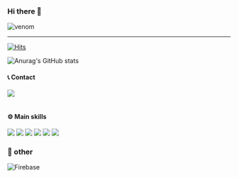 ### Hi there 👋

![venom](https://capsule-render.vercel.app/api?type=venom&height=200&text=iOS%20Developer%20.&fontSize=70&color=0:8871e5,100:b678c4&stroke=b678c4)

-------
[![Hits](https://hits.seeyoufarm.com/api/count/incr/badge.svg?url=https%3A%2F%2Fgithub.com%2FiOS-Dev-Hyun&count_bg=%23FEFF00&title_bg=%234EFBBE&icon=&icon_color=%231E5A5C&title=hits&edge_flat=false)](https://hits.seeyoufarm.com)

![Anurag's GitHub stats](https://github-readme-stats.vercel.app/api?username=NeverDie-iOS&hide=contribs,prs,issues,stars&show_icons=true&theme=neon&count_private=true)

#### 📞 Contact 
<div style="display:flex; flex-direction:row;">
    <a href="mailto:mm083434@naver.com" target="_blank"><img src="https://img.shields.io/badge/Personal Mail-03C75A?style=flat-square&logo=Naver&logoColor=white"/></a>
</div><br>

#### ⚙️ Main skills
<img src="https://img.shields.io/badge/iOS-000000?style=flat-square&logo=Apple&logoColor=white"/> 
<img src="https://img.shields.io/badge/Swift-F05138?style=flat-square&logo=Swift&logoColor=white"/>
<img src="https://img.shields.io/badge/SwiftUI-137CBD?style=flat-square&logo=Swift&logoColor=white"/>
<img src="https://img.shields.io/badge/Combine-CC0000?style=flat-square&logo=Swift&logoColor=white"/> 
<img src="https://img.shields.io/badge/Xcode-147EFB?style=flat-square&logo=Xcode&logoColor=white"/> 
<img src="https://img.shields.io/badge/AppStore-0D96F6?style=flat-square&logo=AppStore&logoColor=white"/> 
<br/>

### 🔗 other
![Firebase](https://img.shields.io/badge/firebase-%23039BE5.svg?style=for-the-badge&logo=firebase)
